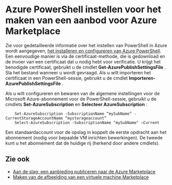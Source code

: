 <properties
   pageTitle="PowerShell instellen voor het maken van een VM Marketplace | Microsoft Azure"
   description="Instructies voor het instellen van Azure PowerShell en deze als een optioneel proces flow als u wilt maken van VM afbeeldingen om te implementeren naar en verkopen op de Azure Marketplace"
   services="marketplace-publishing"
   documentationCenter=""
   authors="HannibalSII"
   manager="hascipio"
   editor=""/>

<tags
   ms.service="marketplace"
   ms.devlang="na"
   ms.topic="article"
   ms.tgt_pltfrm="na"
   ms.workload="na"
   ms.date="02/04/2016"
   ms.author="hascipio"/>

# <a name="set-up-azure-powershell-to-create-an-offer-for-the-azure-marketplace"></a>Azure PowerShell instellen voor het maken van een aanbod voor Azure Marketplace
Zie voor gedetailleerde informatie over het instellen van PowerShell in Azure wordt aangegeven, [het installeren en configureren van Azure PowerShell](../powershell-install-configure.md). Een eenvoudige manier is via de certificaat-methode, die is gedownload en de invoer van een certificaat dat u nodig hebt voor verificatie. U krijgt het benodigde certificaat, gebruikt u de cmdlet **Get-AzurePublishSettingsFile** . Sla het bestand wanneer u wordt gevraagd. Als u wilt importeren het certificaat in een PowerShell-sessie, gebruikt u de cmdlet **Importeren-AzurePublishSettingsFile** .

Als u wilt configureren en bewaren van de algemene instellingen voor de Microsoft Azure-abonnement voor de PowerShell-sessie, gebruikt u de cmdlets **Set-AzureSubscription** en **Selecteer AzureSubscription** :

        Set-AzureSubscription -SubscriptionName “mySubName” -CurrentStorageAccountName “mystorageaccount”
        Select-AzureSubscription -SubscriptionName "mySubName" –Current

Een standaardaccount voor de opslag in koppelt de eerste opdracht aan het abonnement (nodig voor bepaalde VM inrichten bewerkingen).  De tweede kunt u het abonnement dat de huidige rij (herkend door andere cmdlets).

## <a name="see-also"></a>Zie ook
- [Aan de slag: een aanbieding publiceren naar de Azure Marketplace](marketplace-publishing-getting-started.md)
- [Maken van de afbeelding van een virtuele machine Marketplace](marketplace-publishing-vm-image-creation.md)
